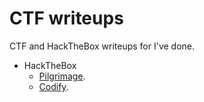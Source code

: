 # CTF writeups
CTF and HackTheBox writeups for I've done.

- HackTheBox
  - [Pilgrimage](machine/Pilgrimage/README.md).  
  - [Codify](machine/Codify/README.md). 
